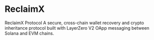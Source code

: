 # ReclaimX
 ReclaimX Protocol  A secure, cross-chain wallet recovery and crypto inheritance protocol built with LayerZero V2 OApp messaging between Solana and EVM chains.
